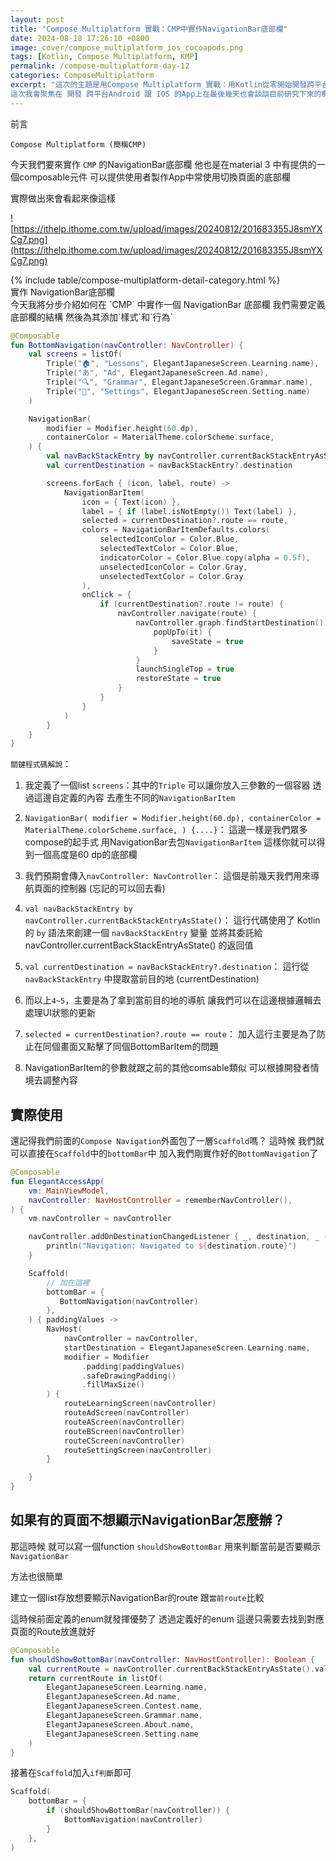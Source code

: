 ```yaml
---
layout: post
title: "Compose Multiplatform 實戰：CMP中實作NavigationBar底部欄"
date: 2024-08-18 17:26:10 +0800
image: cover/compose_multiplatform_ios_cocoapods.png
tags: [Kotlin, Compose Multiplatform, KMP]
permalink: /compose-multiplatform-day-12
categories: ComposeMultiplatform
excerpt: "這次的主題是用Compose Multiplatform 實戰：用Kotlin從零開始開發跨平台App
這次我會聚焦在 開發 跨平台Android 跟 IOS 的App上在最後幾天也會談談目前研究下來的概況以及心得"
---
```


<div class="c-border-main-title-2">前言</div>

`Compose Multiplatform (簡稱CMP)`

今天我們要來實作 `CMP` 的NavigationBar底部欄
他也是在material 3 中有提供的一個composable元件
可以提供使用者製作App中常使用切換頁面的底部欄

實際做出來會看起來像這樣

![https://ithelp.ithome.com.tw/upload/images/20240812/201683355J8smYXCg7.png](https://ithelp.ithome.com.tw/upload/images/20240812/201683355J8smYXCg7.png)

<div id="category">
    {% include table/compose-multiplatform-detail-category.html %}
</div>

<div class="c-border-main-title-2">實作 NavigationBar底部欄</div>
今天我將分步介紹如何在 `CMP` 中實作一個 NavigationBar 底部欄
我們需要定義底部欄的結構
然後為其添加`樣式`和`行為`

```kotlin
@Composable
fun BottomNavigation(navController: NavController) {
    val screens = listOf(
        Triple("🏠", "Lessons", ElegantJapaneseScreen.Learning.name),
        Triple("あ", "Ad", ElegantJapaneseScreen.Ad.name),
        Triple("🔍", "Grammar", ElegantJapaneseScreen.Grammar.name),
        Triple("👤", "Settings", ElegantJapaneseScreen.Setting.name)
    )

    NavigationBar(
        modifier = Modifier.height(60.dp),
        containerColor = MaterialTheme.colorScheme.surface,
    ) {
        val navBackStackEntry by navController.currentBackStackEntryAsState()
        val currentDestination = navBackStackEntry?.destination

        screens.forEach { (icon, label, route) ->
            NavigationBarItem(
                icon = { Text(icon) },
                label = { if (label.isNotEmpty()) Text(label) },
                selected = currentDestination?.route == route,
                colors = NavigationBarItemDefaults.colors(
                    selectedIconColor = Color.Blue,
                    selectedTextColor = Color.Blue,
                    indicatorColor = Color.Blue.copy(alpha = 0.5f),
                    unselectedIconColor = Color.Gray,
                    unselectedTextColor = Color.Gray
                ),
                onClick = {
                    if (currentDestination?.route != route) {
                        navController.navigate(route) {
                            navController.graph.findStartDestination().route?.let {
                                popUpTo(it) {
                                    saveState = true
                                }
                            }
                            launchSingleTop = true
                            restoreState = true
                        }
                    }
                }
            )
        }
    }
}
```

`關鍵程式碼解說`：
1. 我定義了一個list `screens`：其中的`Triple`
   可以讓你放入三參數的一個容器
   透過這邊自定義的內容
   去產生不同的`NavigationBarItem`
2. `NavigationBar(
   modifier = Modifier.height(60.dp),
   containerColor = MaterialTheme.colorScheme.surface,
   ) {....}`：
   這邊一樣是我們眾多compose的起手式
   用NavigationBar去包`NavigationBarItem`
   這樣你就可以得到一個高度是60 dp的底部欄

3. 我們預期會傳入`navController: NavController`：
   這個是前幾天我們用來導航頁面的控制器
   (忘記的可以回去看)

4. `val navBackStackEntry by navController.currentBackStackEntryAsState()`：
   這行代碼使用了 Kotlin 的 `by` 語法來創建一個 `navBackStackEntry` 變量
   並將其委託給 navController.currentBackStackEntryAsState() 的返回值

5. `val currentDestination = navBackStackEntry?.destination`：
   這行從 `navBackStackEntry` 中提取當前目的地 (currentDestination)

6. 而以上`4~5`，主要是為了拿到當前目的地的導航
   讓我們可以在這邊根據邏輯去處理UI狀態的更新

7. `selected = currentDestination?.route == route`：
   加入這行主要是為了防止在同個畫面又點擊了同個BottomBarItem的問題

8. NavigationBarItem的參數就跟之前的其他comsable類似
   可以根據開發者情境去調整內容

## 實際使用

還記得我們前面的`Compose Navigation`外面包了一層`Scaffold`嗎？
這時候
我們就可以直接在`Scaffold`中的`bottomBar`中
加入我們剛實作好的`BottomNavigation`了

```kotlin
@Composable
fun ElegantAccessApp(
    vm: MainViewModel,
    navController: NavHostController = rememberNavController(),
) {
    vm.navController = navController

    navController.addOnDestinationChangedListener { _, destination, _ ->
        println("Navigation: Navigated to ${destination.route}")
    }

    Scaffold(
        // 加在這裡
        bottomBar = {
           BottomNavigation(navController)
        },
    ) { paddingValues ->
        NavHost(
            navController = navController,
            startDestination = ElegantJapaneseScreen.Learning.name,
            modifier = Modifier
                .padding(paddingValues)
                .safeDrawingPadding()
                .fillMaxSize()
        ) {
            routeLearningScreen(navController)
            routeAdScreen(navController)
            routeAScreen(navController)
            routeBScreen(navController)
            routeCScreen(navController)
            routeSettingScreen(navController)
        }

    }
}
```

## 如果有的頁面不想顯示NavigationBar怎麼辦？

那這時候
就可以寫一個function `shouldShowBottomBar`
用來判斷當前是否要顯示`NavigationBar`

方法也很簡單

建立一個list存放想要顯示NavigationBar的route
跟`當前route`比較

這時候前面定義的enum就發揮優勢了
透過定義好的enum
這邊只需要去找到對應頁面的Route放進就好

```kotlin
@Composable
fun shouldShowBottomBar(navController: NavHostController): Boolean {
    val currentRoute = navController.currentBackStackEntryAsState().value?.destination?.route
    return currentRoute in listOf(
        ElegantJapaneseScreen.Learning.name,
        ElegantJapaneseScreen.Ad.name,
        ElegantJapaneseScreen.Contest.name,
        ElegantJapaneseScreen.Grammar.name,
        ElegantJapaneseScreen.About.name,
        ElegantJapaneseScreen.Setting.name
    )
}
```

接著在`Scaffold`加入`if判斷`即可

```kotlin
Scaffold(
    bottomBar = {
        if (shouldShowBottomBar(navController)) {
            BottomNavigation(navController)
        }
    },
)
```